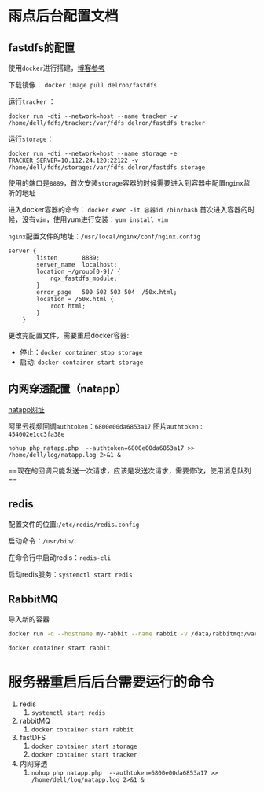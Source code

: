 # 雨点后台配置文档

## fastdfs的配置
使用`docker`进行搭建，[博客参考](https://blog.csdn.net/qq_38923792/article/details/91386377)


下载镜像： `docker image pull delron/fastdfs`

运行`tracker` ：

```shell
docker run -dti --network=host --name tracker -v /home/dell/fdfs/tracker:/var/fdfs delron/fastdfs tracker
```

运行`storage`：

```shell
docker run -dti --network=host --name storage -e TRACKER_SERVER=10.112.24.120:22122 -v  /home/dell/fdfs/storage:/var/fdfs delron/fastdfs storage
```

使用的端口是`8889`，首次安装`storage`容器的时候需要进入到容器中配置`nginx`监听的地址

进入docker容器的命令： `docker exec -it 容器id /bin/bash`
首次进入容器的时候，没有`vim`，使用yum进行安装：`yum install vim`

`nginx`配置文件的地址：`/usr/local/nginx/conf/nginx.config` 


```config
server {
        listen       8889;
        server_name  localhost;
        location ~/group[0-9]/ {
            ngx_fastdfs_module;
        }
        error_page   500 502 503 504  /50x.html;
        location = /50x.html {
            root html;
        }
    }
```

更改完配置文件，需要重启docker容器:
- 停止：`docker container stop storage`
- 启动: `docker container start storage`


## 内网穿透配置（natapp）
[natapp网址](https://natapp.cn/tunnel/lists)

阿里云视频回调`authtoken`：`6800e00da6853a17`
图片`authtoken` : `454002e1cc3fa38e`

```shell
nohup php natapp.php  --authtoken=6800e00da6853a17 >> /home/dell/log/natapp.log 2>&1 &
```
==现在的回调只能发送一次请求，应该是发送次请求，需要修改，使用消息队列==

## redis
配置文件的位置:`/etc/redis/redis.config`

启动命令：`/usr/bin/`

在命令行中启动redis：`redis-cli`

启动redis服务：`systemctl start redis`

## RabbitMQ
导入新的容器：

```bash
docker run -d --hostname my-rabbit --name rabbit -v /data/rabbitmq:/var/lib/rabbitmq -e RABBITMQ_DEFAULT_USER=admin -e RABBITMQ_DEFAULT_PASS=admin -p 15672:15672 -p 5672:5672 rabbitmq:3.7.7-management
```

`docker container start rabbit`



# 服务器重启后后台需要运行的命令
1. redis
    1. `systemctl start redis`
2. rabbitMQ
    1. `docker container start rabbit`
3. fastDFS
    1. `docker container start storage`
    2. `docker container start tracker`
4. 内网穿透
    1. `nohup php natapp.php  --authtoken=6800e00da6853a17 >> /home/dell/log/natapp.log 2>&1 &`



